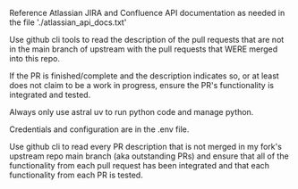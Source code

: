 Reference Atlassian JIRA and Confluence API documentation as needed in the file './atlassian_api_docs.txt'

Use github cli tools to read the description of the pull requests that are not in the main branch of upstream with the pull requests that WERE merged into this repo.

If the PR is finished/complete and the description indicates so, or at least does not claim to be a work in progress, ensure the PR's functionality is integrated and tested.

Always only use astral uv to run python code and manage python.

Credentials and configuration are in the .env file.

Use github cli to read every PR description that is not merged in my fork's upstream repo main branch (aka outstanding PRs) and ensure that all of the functionality from each pull request has 
been integrated and that each functionality from each PR is tested. 
